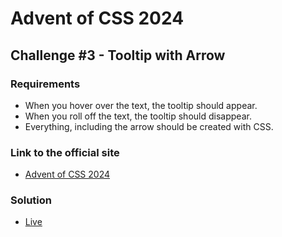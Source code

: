 # Advent of CSS 2024 
  
## Challenge #3 - Tooltip with Arrow

### Requirements
- When you hover over the text, the tooltip should appear.
- When you roll off the text, the tooltip should disappear.
- Everything, including the arrow should be created with CSS.

### Link to the official site
- [Advent of CSS 2024](https://store.selfteach.me/advent-of-css-2024)

### Solution
- [Live](https://ivobul.github.io/tooltip-with-arrow/)
